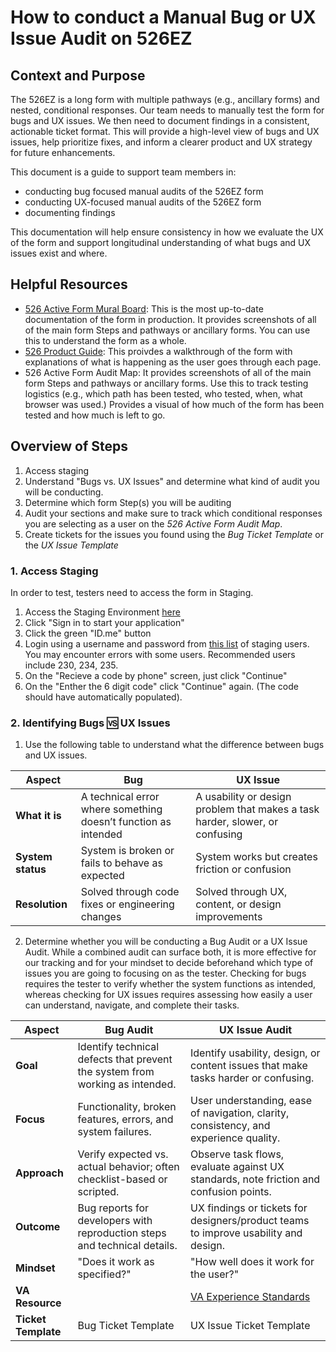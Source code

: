 # How to conduct a Manual Bug or UX Issue Audit on 526EZ

## Context and Purpose
The 526EZ is a long form with multiple pathways (e.g., ancillary forms) and nested, conditional responses. Our team needs to manually test the form for bugs and UX issues. We then need to document findings in a consistent, actionable ticket format. This will provide a high-level view of bugs and UX issues, help prioritize fixes, and inform a clearer product and UX strategy for future enhancements. 

This document is a guide to support team members in: 
- conducting bug focused manual audits of the 526EZ form
- conducting UX-focused manual audits of the 526EZ form
- documenting findings

This documentation will help ensure consistency in how we evaluate the UX of the form and support longitudinal understanding of what bugs and UX issues exist and where.

## Helpful Resources
- [526 Active Form Mural Board](https://app.mural.co/t/departmentofveteransaffairs9999/m/departmentofveteransaffairs9999/1686768383603/3f4415dd2ddb71bbd104ebefd92a2c7b553ad792): This is the most up-to-date documentation of the form in production. It provides screenshots of all of the main form Steps and pathways or ancillary forms. You can use this to understand the form as a whole.
- [526 Product Guide](https://dvagov.sharepoint.com/:w:/r/sites/vaabdvro/Shared%20Documents/Disability%20Benefits%20Experience/2%20-%20Delivery/Product%20Guide%20Drafts/526EZ.Disability.Benefits.Claims.Product.Guide.v4.7_SRT.04072025.docx?d=wf9b54a1c03e14c14a4cee86463e34e40&csf=1&web=1&e=bRrO5C): This proivdes a walkthrough of the form with explanations of what is happening as the user goes through each page.
- 526 Active Form Audit Map: It provides screenshots of all of the main form Steps and pathways or ancillary forms. Use this to track testing logistics (e.g., which path has been tested, who tested, when, what browser was used.) Provides a visual of how much of the form has been tested and how much is left to go. 

## Overview of Steps
1. Access staging
2. Understand "Bugs vs. UX Issues" and determine what kind of audit you will be conducting.
4. Determine which form Step(s) you will be auditing
5. Audit your sections and make sure to track which conditional responses you are selecting as a user on the *526 Active Form Audit Map*.
6. Create tickets for the issues you found using the *Bug Ticket Template* or the *UX Issue Template*

### 1. Access Staging
In order to test, testers need to access the form in Staging.
1. Access the Staging Environment [here](https://staging.va.gov/disability/file-disability-claim-form-21-526ez/introduction)
2. Click "Sign in to start your application"
3. Click the green "ID.me" button
4. Login using a username and password from [this list](https://github.com/department-of-veterans-affairs/va.gov-team-sensitive/blob/master/Administrative/vagov-users/mvi-staging-users.csv) of staging users. You may encounter errors with some users. Recommended users include 230, 234, 235.
5.  On the "Recieve a code by phone" screen, just click "Continue"
6.  On the "Enther the 6 digit code" click "Continue" again. (The code should have automatically populated).

### 2. Identifying Bugs 🆚 UX Issues
1. Use the following table to understand what the difference between bugs and UX issues.
    
| **Aspect**      | **Bug**                                                         | **UX Issue**                                                                 |
|------------------|------------------------------------------------------------------|------------------------------------------------------------------------------|
| **What it is**   | A technical error where something doesn’t function as intended   | A usability or design problem that makes a task harder, slower, or confusing |
| **System status**| System is broken or fails to behave as expected                  | System works but creates friction or confusion                               |
| **Resolution**   | Solved through code fixes or engineering changes                 | Solved through UX, content, or design improvements                          |
                         
2.  Determine whether you will be conducting a Bug Audit or a UX Issue Audit. While a combined audit can surface both, it is more effective for our tracking and for your mindset to decide beforehand which type of issues you are going to focusing on as the tester. Checking for bugs requires the tester to verify whether the system functions as intended, whereas checking for UX issues requires assessing how easily a user can understand, navigate, and complete their tasks.

| **Aspect**        | **Bug Audit**                                                                 | **UX Issue Audit**                                                               |
|--------------------|------------------------------------------------------------------------------|----------------------------------------------------------------------------------|
| **Goal**           | Identify technical defects that prevent the system from working as intended. | Identify usability, design, or content issues that make tasks harder or confusing. |
| **Focus**          | Functionality, broken features, errors, and system failures.                 | User understanding, ease of navigation, clarity, consistency, and experience quality. |
| **Approach**       | Verify expected vs. actual behavior; often checklist-based or scripted.      | Observe task flows, evaluate against UX standards, note friction and confusion points. |
| **Outcome**        | Bug reports for developers with reproduction steps and technical details.    | UX findings or tickets for designers/product teams to improve usability and design. |
| **Mindset**        | "Does it work as specified?"                                                 | "How well does it work for the user?"                                            |
| **VA Resource**  |                                                                  | [VA Experience Standards](https://design.va.gov/about/experience-standards/)
| **Ticket Template**   | Bug Ticket Template                                         | UX Issue Ticket Template 



